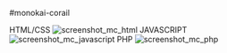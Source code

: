 #monokai-corail

HTML/CSS
![screenshot_mc_html](https://user-images.githubusercontent.com/27980534/31412143-4300cd0c-ae14-11e7-8daa-f05fdb20c55e.png)
JAVASCRIPT
![screenshot_mc_javascript](https://user-images.githubusercontent.com/27980534/31412164-61d0405a-ae14-11e7-940c-6962059a1047.png)
PHP
![screenshot_mc_php](https://user-images.githubusercontent.com/27980534/31412169-651a0caa-ae14-11e7-9c97-5d42ae6fd857.png)
